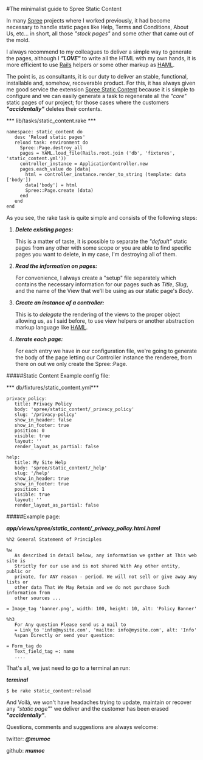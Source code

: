 #The minimalist guide to Spree Static Content 

In many [Spree](http://spreecommerce.com/) projects where I worked previously, it had become necessary to handle static pages like Help, Terms and Conditions, About Us, etc... in short, all those *"stock pages"* and some other that came out of the mold. 

I always recommend to my colleagues to deliver a simple way to generate the pages, although I ***"LOVE"*** to write all the HTML with my own hands, it is more efficient to use [Rails](http://rubyonrails.org/) helpers or some other markup as [HAML](http://haml.info/).

The point is, as consultants, it is our duty to deliver an stable, functional, installable and, somehow, recoverable product. For this, it has always given me good service the extension [Spree Static Content](https://github.com/spree-contrib/spree_static_content) because it is simple to configure and we can easily generate a task to regenerate all the *"core"* static pages of our project; for those cases where the customers ***"accidentally"*** deletes their contents.

*** lib/tasks/static_content.rake *** 

```
namespace: static_content do 
   desc 'Reload static pages' 
   reload task: environment do 
     Spree::Page.destroy_all 
     pages = YAML.load_file(Rails.root.join ('db', 'fixtures', 'static_content.yml')) 
     controller_instance = ApplicationController.new 
     pages.each_value do |data| 
       html = controller_instance.render_to_string (template: data ['body']) 
       data['body'] = html 
       Spree::Page.create (data) 
     end 
   end 
end 
```

As you see, the rake task is quite simple and consists of the following steps: 

1. ***Delete existing pages:***
 
	This is a matter of taste, it is possible to separate the *"default"*  static pages from any other with some scope or you are able to find specific pages you want to delete, in my case, I'm destroying all of them. 

2. ***Read the information on pages:*** 

	For convenience, I always create a "setup" file separately which contains the necessary information for our pages such as *Title*, *Slug*, and the name of the View that we'll be using as our static page's *Body*.

3. ***Create an instance of a controller:*** 

	This is to *delegate* the rendering of the views to the proper object allowing us, as I said before, to use view helpers or another abstraction markup language like [HAML](http://haml.info/).

4. ***Iterate each page:*** 

	For each entry we have in our configuration file, we're going to generate the body of the page letting our Controller instance the renderee, from there on out we only create the Spree::Page. 

#####Static Content Example config file: 

*** db/fixtures/static_content.yml*** 

```
privacy_policy: 
   title: Privacy Policy 
   body: 'spree/static_content/_privacy_policy' 
   slug: '/privacy-policy' 
   show_in_header: false 
   show_in_footer: true 
   position: 0 
   visible: true 
   layout: '' 
   render_layout_as_partial: false 

help: 
   title: My Site Help 
   body: 'spree/static_content/_help' 
   slug: '/help' 
   show_in_header: true 
   show_in_footer: true 
   position: 1 
   visible: true 
   layout: '' 
   render_layout_as_partial: false 
```

#####Example page: 

***app/views/spree/static_content/_privacy_policy.html.haml*** 

```
%h2 General Statement of Principles 

%w 
   As described in detail below, any information we gather at This web site is 
   Strictly for our use and is not shared With Any other entity, public or 
   private, for ANY reason - period. We will not sell or give away Any lists or 
   other data That We May Retain and we do not purchase Such information from 
   other sources ... 

= Image_tag 'banner.png', width: 100, height: 10, alt: 'Policy Banner' 

%h3 
   For Any question Please send us a mail to 
   = Link_to 'info@mysite.com', 'mailto: info@mysite.com', alt: 'Info' 
   %span Directly or send your question: 

= Form_tag do 
   Text_field_tag ​​=: name 
   .... 
```

That's all, we just need to go to a terminal an run:

***terminal***

```
$ be rake static_content:reload
```

And Voilà, we won't have headaches trying to update, maintain or recover any *"static page"*" we deliver and the customer has been erased ***"accidentally"***.

Questions, comments and suggestions are always welcome: 

twitter: ***@mumoc***

github: ***mumoc***

